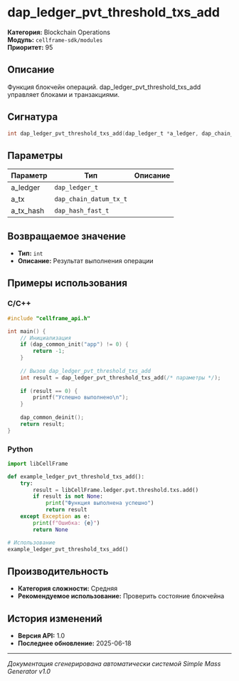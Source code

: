# dap_ledger_pvt_threshold_txs_add

**Категория:** Blockchain Operations  
**Модуль:** `cellframe-sdk/modules`  
**Приоритет:** 95

## Описание
Функция блокчейн операций. dap_ledger_pvt_threshold_txs_add управляет блоками и транзакциями.

## Сигнатура
```c
int dap_ledger_pvt_threshold_txs_add(dap_ledger_t *a_ledger, dap_chain_datum_tx_t *a_tx, dap_hash_fast_t *a_tx_hash) {
```

## Параметры
| Параметр | Тип | Описание |
|----------|-----|----------|
| a_ledger | `dap_ledger_t` |  |
| a_tx | `dap_chain_datum_tx_t` |  |
| a_tx_hash | `dap_hash_fast_t` |  |


## Возвращаемое значение
- **Тип:** `int`
- **Описание:** Результат выполнения операции

## Примеры использования

### C/C++
```c
#include "cellframe_api.h"

int main() {
    // Инициализация
    if (dap_common_init("app") != 0) {
        return -1;
    }
    
    // Вызов dap_ledger_pvt_threshold_txs_add
    int result = dap_ledger_pvt_threshold_txs_add(/* параметры */);
    
    if (result == 0) {
        printf("Успешно выполнено\n");
    }
    
    dap_common_deinit();
    return result;
}
```

### Python
```python
import libCellFrame

def example_ledger_pvt_threshold_txs_add():
    try:
        result = libCellFrame.ledger.pvt.threshold.txs.add()
        if result is not None:
            print("Функция выполнена успешно")
            return result
    except Exception as e:
        print(f"Ошибка: {e}")
        return None

# Использование
example_ledger_pvt_threshold_txs_add()
```

## Производительность
- **Категория сложности:** Средняя
- **Рекомендуемое использование:** Проверить состояние блокчейна

## История изменений
- **Версия API:** 1.0
- **Последнее обновление:** 2025-06-18

---
*Документация сгенерирована автоматически системой Simple Mass Generator v1.0*
